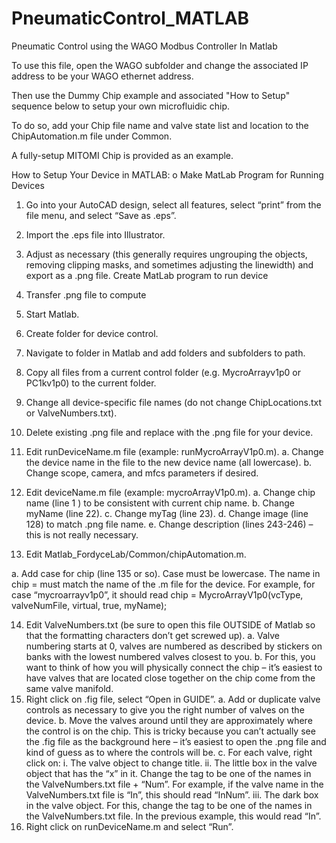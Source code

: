 # PneumaticControl_MATLAB
Pneumatic Control using the WAGO Modbus Controller In Matlab

To use this file, open the WAGO subfolder and change the associated IP address to be your WAGO ethernet address. 

Then use the Dummy Chip example and associated "How to Setup" sequence below to setup your own microfluidic chip. 

To do so, add your Chip file name and valve state list and location to the ChipAutomation.m file under Common. 

A fully-setup MITOMI Chip is provided as an example. 

How to Setup Your Device in MATLAB: 
o Make MatLab Program for Running Devices


1.	Go into your AutoCAD design, select all features, select “print” from the file menu, and select “Save as .eps”.
2.	Import the .eps file into Illustrator.
3.	Adjust as necessary (this generally requires ungrouping the objects, removing clipping masks, and sometimes adjusting the linewidth) and export as a .png file.
Create MatLab program to run device
4.	Transfer .png file to compute
5.	Start Matlab.
6.	Create folder for device control.
7.	Navigate to folder in Matlab and add folders and subfolders to path.
8.	Copy all files from a current control folder (e.g. MycroArrayv1p0 or PC1kv1p0) to the current folder.
9.	Change all device-specific file names (do not change ChipLocations.txt or ValveNumbers.txt).
10.	Delete existing .png file and replace with the .png file for your device.
11.	Edit runDeviceName.m file (example: runMycroArrayV1p0.m).
a.	Change the device name in the file to the new device name (all lowercase).
b.	Change scope, camera, and mfcs parameters if desired.
12.	Edit deviceName.m file (example: mycroArrayV1p0.m).
a.	Change chip name (line 1 ) to be consistent with current chip name.
b.	Change myName (line 22).
c.	Change myTag (line 23).
d.	Change image (line 128) to match .png file name.
e.	Change description (lines 243-246) – this is not really necessary.

13.	Edit Matlab_FordyceLab/Common/chipAutomation.m.

a.	Add case for chip (line 135 or so).  Case must be lowercase.  The name in chip =  must match the name of the .m file for the device.  For example, for case “mycroarrayv1p0”, it should read chip = MycroArrayV1p0(vcType, valveNumFile, virtual, true, myName);

14.	Edit ValveNumbers.txt (be sure to open this file OUTSIDE of Matlab so that the formatting characters don’t get screwed up).
a.	Valve numbering starts at 0, valves are numbered as described by stickers on banks with the lowest numbered valves closest to you.
b.	For this, you want to think of how you will physically connect the chip – it’s easiest to have valves that are located close together on the chip come from the same valve manifold.
15.	Right click on .fig file, select “Open in GUIDE”.
a.	Add or duplicate valve controls as necessary to give you the right number of valves on the device.
b.	Move the valves around until they are approximately where the control is on the chip.  This is tricky because you can’t actually see the .fig file as the background here – it’s easiest to open the .png file and kind of guess as to where the controls will be.
c.	For each valve, right click on:
i.	The valve object to change title.
ii.	The little box in the valve object that has the “x” in it.  Change the tag to be one of the names in the ValveNumbers.txt file + “Num”.  For example, if the valve name in the ValveNumbers.txt file is “In”, this should read “InNum”.
iii.	The dark box in the valve object.  For this, change the tag to be one of the names in the ValveNumbers.txt file.  In the previous example, this would read “In”.
16.	Right click on runDeviceName.m and select “Run”.

